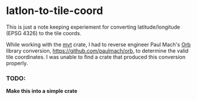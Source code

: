 # latlon-to-tile-coord

This is just a note keeping experiement for converting latitude/longitude
(EPSG 4326) to the tile coords.

While working with the [mvt](https://crates.io/crates/mvt) crate, I had to
reverse engineer Paul Mach's [Orb](https://github.com/paulmach/orb) library
conversion, https://github.com/paulmach/orb, to determine the valid tile
coordinates.  I was unable to find a crate that produced this conversion
properly.

### TODO: 
**Make this into a simple crate**
